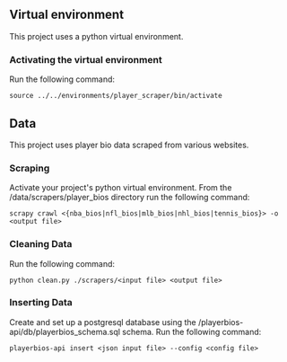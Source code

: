 ## Virtual environment

This project uses a python virtual environment.

### Activating the virtual environment

Run the following command:

```shell
source ../../environments/player_scraper/bin/activate
```

## Data

This project uses player bio data scraped from various websites.

### Scraping

Activate your project's python virtual environment. From the /data/scrapers/player_bios directory run the following command:

```shell
scrapy crawl <{nba_bios|nfl_bios|mlb_bios|nhl_bios|tennis_bios}> -o <output file>
```

### Cleaning Data

Run the following command:

```shell
python clean.py ./scrapers/<input file> <output file>
```

### Inserting Data

Create and set up a postgresql database using the /playerbios-api/db/playerbios_schema.sql schema.
Run the following command:

```shell
playerbios-api insert <json input file> --config <config file>
```

